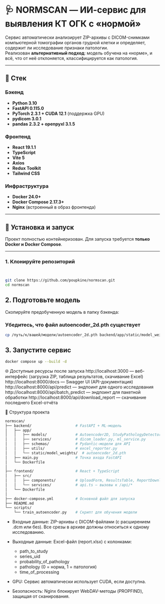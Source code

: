 # 🩺 NORMSCAN — ИИ-сервис для выявления КТ ОГК с «нормой»

Сервис автоматически анализирует ZIP-архивы с DICOM-снимками компьютерной томографии органов грудной клетки и определяет, содержит ли исследование признаки патологии.  
Реализован **альтернативный подход**: модель обучена на «норме», и всё, что от неё отклоняется, классифицируется как патология.

---

## 🧰 Стек

### Бэкенд
- **Python 3.10**
- **FastAPI 0.115.0**
- **PyTorch 2.3.1 + CUDA 12.1** (поддержка GPU)
- **pydicom 3.0.1**
- **pandas 2.3.2 + openpyxl 3.1.5**

### Фронтенд
- **React 19.1.1**
- **TypeScript**
- **Vite 5**
- **Axios**
- **Redux Toolkit**
- **Tailwind CSS**

### Инфраструктура
- **Docker 24.0+**
- **Docker Compose 2.17.3+**
- **Nginx** (встроенный в образ фронтенда)

---

## 🚀 Установка и запуск

Проект полностью контейнеризован. Для запуска требуется **только Docker и Docker Compose**.

---
### 1. Клонируйте репозиторий

```sh


git clone https://github.com/poupkine/normscan.git
cd normscan
```
## 2. Подготовьте модель
Скопируйте предобученную модель в папку бэкенда:

### Убедитесь, что файл autoencoder_2d.pth существует
```sh
cp /путь/к/вашей/модели/autoencoder_2d.pth backend/app/static/model_weights/
```

## 3. Запустите сервис
```sh
docker compose up --build -d
```

🌐 Доступные ресурсы после запуска
http://localhost:3000 — веб-интерфейс (загрузка ZIP, таблица результатов, скачивание Excel)
http://localhost:8000/docs — Swagger UI (API-документация)
http://localhost:8000/api/predict — эндпоинт для одного исследования
http://localhost:8000/api/batch_predict — эндпоинт для пакетной обработки
http://localhost:8000/api/download_report — скачивание последнего Excel-отчёта

📂 Структура проекта
```sh
normscan/
├── backend/                    # FastAPI + ML-модель
│   ├── app/
│   │   ├── models/             # Autoencoder2D, StudyPathologyDetector
│   │   ├── services/           # dicom_loader.py, ml_service.py
│   │   ├── schemas/            # Pydantic-модели для API
│   │   ├── utils/              # excel_reporter.py
│   │   └── static/model_weights/  # autoencoder_2d.pth
│   ├── main.py                 # Точка входа FastAPI
│   └── Dockerfile
│
├── frontend/                   # React + TypeScript
│   ├── src/
│   │   ├── components/         # UploadForm, ResultsTable, ReportDownloader
│   │   └── services/           # api.ts — вызовы к /api/*
│   └── Dockerfile
│
├── docker-compose.yml          # Основной файл для запуска
├── README.md
└── scripts/
    └── train_autoencoder.py    # Скрипт для обучения модели
```    

* Входные данные: ZIP-архивы с DICOM-файлами (с расширением .dcm или без). Все срезы в архиве должны относиться к одному исследованию.
* Выходные данные: Excel-файл (report.xlsx) с колонками:
    * path_to_study
    * series_uid
    * probability_of_pathology
    * pathology (0 = норма, 1 = патология)
    * time_of_processing

* GPU: Сервис автоматически использует CUDA, если доступна.
* Безопасность: Nginx блокирует WebDAV-методы (PROPFIND), защищая от сканирования.

